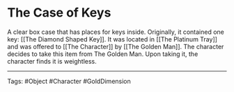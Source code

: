 # The Case of Keys

A clear box case that has places for keys inside. Originally, it contained one key: [[The Diamond Shaped Key]]. It was located in [[The Platinum Tray]] and was offered to [[The Character]] by [[The Golden Man]]. The character decides to take this item from The Golden Man. Upon taking it, the character finds it is weightless.

---
Tags: #Object #Character #GoldDimension 